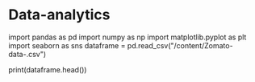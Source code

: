 # Data-analytics

import pandas as pd
import numpy as np
import matplotlib.pyplot as plt
import seaborn as sns
dataframe = pd.read_csv("/content/Zomato-data-.csv")

print(dataframe.head())
